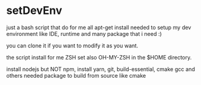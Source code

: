 # setDevEnv
just a bash script that do for me all apt-get install needed to setup my dev environment like IDE, runtime and many package that i need :)

you can clone it if you want to modify it as you want.

the script install for me ZSH set also OH-MY-ZSH in the $HOME directory.

install nodejs but NOT npm, install yarn, git, build-essential, cmake gcc and others needed package to build from source like cmake
